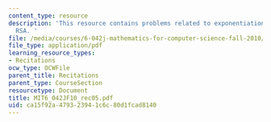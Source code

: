 ```yaml
---
content_type: resource
description: 'This resource contains problems related to exponentiation, modular arithmetic,
  RSA. '
file: /media/courses/6-042j-mathematics-for-computer-science-fall-2010/ca15f92a479323941c6c80d1fcad8140_MIT6_042JF10_rec05.pdf
file_type: application/pdf
learning_resource_types:
- Recitations
ocw_type: OCWFile
parent_title: Recitations
parent_type: CourseSection
resourcetype: Document
title: MIT6_042JF10_rec05.pdf
uid: ca15f92a-4793-2394-1c6c-80d1fcad8140
---
```

